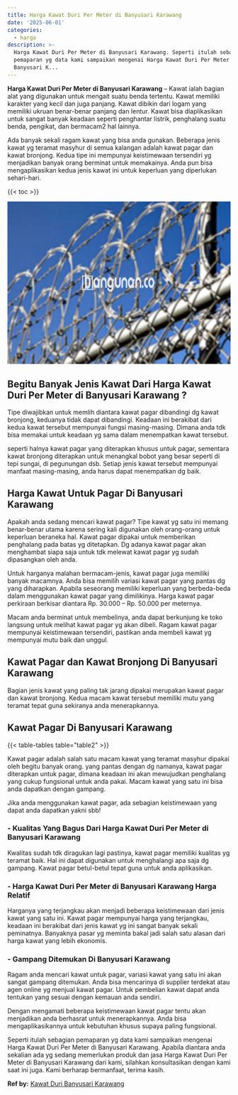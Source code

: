 ```yaml
---
title: Harga Kawat Duri Per Meter di Banyusari Karawang
date: '2025-06-01'
categories:
  - harga
description: >-
  Harga Kawat Duri Per Meter di Banyusari Karawang. Seperti itulah sebagian
  pemaparan yg data kami sampaikan mengenai Harga Kawat Duri Per Meter di
  Banyusari K...
---
```


**Harga Kawat Duri Per Meter di Banyusari Karawang** – Kawat ialah bagian alat yang digunakan untuk mengait suatu benda tertentu. Kawat memiliki karakter yang kecil dan juga panjang. Kawat dibikin dari logam yang memiliki ukruan benar-benar panjang dan lentur. Kawat bisa diaplikasikan untuk sangat banyak keadaan seperti penghantar listrik, penghalang suatu benda, pengikat, dan bermacam2 hal lainnya.

Ada banyak sekali ragam kawat yang bisa anda gunakan. Beberapa jenis kawat yg teramat masyhur di semua kalangan adalah kawat pagar dan kawat bronjong. Kedua tipe ini mempunyai keistimewaan tersendiri yg menjadikan banyak orang berminat untuk memakainya. Anda pun bisa mengaplikasikan kedua jenis kawat ini untuk keperluan yang diperlukan sehari-hari.

{{< toc >}}

![Harga Kawat Duri Per Meter di Banyusari Karawang](/images/jual-kawat-murah02.png)

## Begitu Banyak Jenis Kawat Dari Harga Kawat Duri Per Meter di Banyusari Karawang ?

Tipe diwajibkan untuk memlih diantara kawat pagar dibandingi dg kawat bronjong, keduanya tidak dapat dibandingi. Keadaan ini berakibat dari kedua kawat tersebut mempunyai fungsi masing-masing. Dimana anda tdk bisa memakai untuk keadaan yg sama dalam menempatkan kawat tersebut.

seperti halnya kawat pagar yang diterapkan khusus untuk pagar, sementara kawat bronjong diterapkan untuk menangkal bobot yang besar seperti di tepi sungai, di pegunungan dsb. Setiap jenis kawat tersebut mempunyai manfaat masing-masing, anda harus dapat menempatkan dg baik.

## Harga Kawat Untuk Pagar Di Banyusari Karawang

Apakah anda sedang mencari kawat pagar? Tipe kawat yg satu ini memang benar-benar utama karena sering kali digunakan oleh orang-orang untuk keperluan beraneka hal. Kawat pagar dipakai untuk memberikan penghalang pada batas yg ditetapkan. Dg adanya kawat pagar akan menghambat siapa saja untuk tdk melewat kawat pagar yg sudah dipasangkan oleh anda.

Untuk harganya malahan bermacam-jenis, kawat pagar juga memiliki banyak macamnya. Anda bisa memilih variasi kawat pagar yang pantas dg yang diharapkan. Apabila seseorang memiliki keperluan yang berbeda-beda dalam menggunakan kawat pagar yang dimilikinya. Harga kawat pagar perkiraan berkisar diantara Rp. 30.000 – Rp. 50.000 per meternya.

Macam anda berminat untuk membelinya, anda dapat berkunjung ke toko langsung untuk melihat kawat pagar yg akan dibeli. Ragam kawat pagar mempunyai keistimewaan tersendiri, pastikan anda membeli kawat yg mempunyai mutu baik dan unggul.

## Kawat Pagar dan Kawat Bronjong Di Banyusari Karawang

Bagian jenis kawat yang paling tak jarang dipakai merupakan kawat pagar dan kawat bronjong. Kedua macam kawat tersebut memiliki mutu yang teramat tepat guna sekiranya anda menerapkannya.

## Kawat Pagar Di Banyusari Karawang

{{< table-tables table="table2" >}}

Kawat pagar adalah salah satu macam kawat yang teramat masyhur dipakai oleh begitu banyak orang. yang pantas dengan dg namanya, kawat pagar diterapkan untuk pagar, dimana keadaan ini akan mewujudkan penghalang yang cukup fungsional untuk anda pakai. Macam kawat yang satu ini bisa anda dapatkan dengan gampang.

Jika anda menggunakan kawat pagar, ada sebagian keistimewaan yang dapat anda dapatkan yakni sbb!

### \- Kualitas Yang Bagus Dari Harga Kawat Duri Per Meter di Banyusari Karawang

Kwalitas sudah tdk diragukan lagi pastinya, kawat pagar memiliki kualitas yg teramat baik. Hal ini dapat digunakan untuk menghalangi apa saja dg gampang. Kawat pagar betul-betul tepat guna untuk anda aplikasikan.

### \- Harga Kawat Duri Per Meter di Banyusari Karawang Harga Relatif

Harganya yang terjangkau akan menjadi beberapa keistimewaan dari jenis kawat yang satu ini. Kawat pagar mempunyai harga yang terjangkau, keadaan ini berakibat dari jenis kawat yg ini sangat banyak sekali peminatnya. Banyaknya pasar yg meminta bakal jadi salah satu alasan dari harga kawat yang lebih ekonomis.

### \- Gampang Ditemukan Di Banyusari Karawang

Ragam anda mencari kawat untuk pagar, variasi kawat yang satu ini akan sangat gampang ditemukan. Anda bisa mencarinya di supplier terdekat atau agen online yg menjual kawat pagar. Untuk pembelian kawat dapat anda tentukan yang sesuai dengan kemauan anda sendiri.

Dengan mengamati beberapa keistimewaan kawat pagar tentu akan menjadikan anda berhasrat untuk menerapkannya. Anda bisa mengaplikasikannya untuk kebutuhan khusus supaya paling fungsional.

Seperti itulah sebagian pemaparan yg data kami sampaikan mengenai Harga Kawat Duri Per Meter di Banyusari Karawang. Apabila diantara anda sekalian ada yg sedang memerlukan produk dan jasa Harga Kawat Duri Per Meter di Banyusari Karawang dari kami, silahkan konsultasikan dengan kami saat ini juga. Kami berharap bermanfaat, terima kasih.

**Ref by:** [Kawat Duri Banyusari Karawang](https://id.wikipedia.org/wiki/Kawat)
